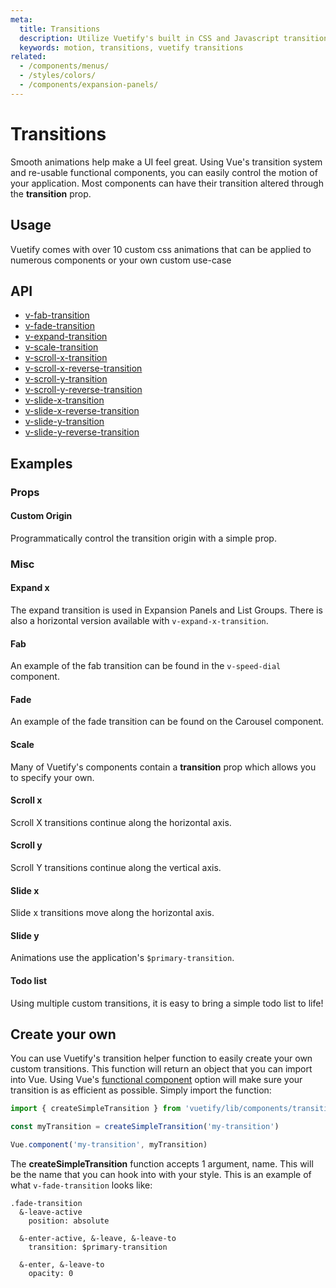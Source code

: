 ```yaml
---
meta:
  title: Transitions
  description: Utilize Vuetify's built in CSS and Javascript transitions within components.
  keywords: motion, transitions, vuetify transitions
related:
  - /components/menus/
  - /styles/colors/
  - /components/expansion-panels/
---
```


# Transitions

Smooth animations help make a UI feel great. Using Vue's transition system and re-usable functional components, you can easily control the motion of your application. Most components can have their transition altered through the **transition** prop.

<entry-ad />

## Usage

Vuetify comes with over 10 custom css animations that can be applied to numerous components or your own custom use-case

<example file="transitions/usage" />

## API

- [v-fab-transition](/api/v-fab-transition)
- [v-fade-transition](/api/v-fade-transition)
- [v-expand-transition](/api/v-expand-transition)
- [v-scale-transition](/api/v-scale-transition)
- [v-scroll-x-transition](/api/v-scroll-x-transition)
- [v-scroll-x-reverse-transition](/api/v-scroll-x-reverse-transition)
- [v-scroll-y-transition](/api/v-scroll-y-transition)
- [v-scroll-y-reverse-transition](/api/v-scroll-y-reverse-transition)
- [v-slide-x-transition](/api/v-slide-x-transition)
- [v-slide-x-reverse-transition](/api/v-slide-x-reverse-transition)
- [v-slide-y-transition](/api/v-slide-y-transition)
- [v-slide-y-reverse-transition](/api/v-slide-y-reverse-transition)

<api-section page="styles/transitions" />

## Examples

### Props

#### Custom Origin

Programmatically control the transition origin with a simple prop.

<example file="transitions/prop-custom-origin" />

### Misc

#### Expand x

The expand transition is used in Expansion Panels and List Groups. There is also a horizontal version available with `v-expand-x-transition`.

<example file="transitions/misc-expand-x" />

#### Fab

An example of the fab transition can be found in the `v-speed-dial` component.

<example file="transitions/misc-fab" />

#### Fade

An example of the fade transition can be found on the Carousel component.

<example file="transitions/misc-fade" />

#### Scale

Many of Vuetify's components contain a **transition** prop which allows you to specify your own.

<example file="transitions/misc-scale" />

#### Scroll x

Scroll X transitions continue along the horizontal axis.

<example file="transitions/misc-scroll-x" />

#### Scroll y

Scroll Y transitions continue along the vertical axis.

<example file="transitions/misc-scroll-y" />

#### Slide x

Slide x transitions move along the horizontal axis.

<example file="transitions/misc-slide-x" />

#### Slide y

Animations use the application's `$primary-transition`.

<example file="transitions/misc-slide-y" />

#### Todo list

Using multiple custom transitions, it is easy to bring a simple todo list to life!

<example file="transitions/misc-todo" />

## Create your own

You can use Vuetify's transition helper function to easily create your own custom transitions. This function will return an object that you can import into Vue. Using Vue's [functional component](https://vuejs.org/v2/guide/render-function.html#Functional-Components) option will make sure your transition is as efficient as possible. Simply import the function:

```js
import { createSimpleTransition } from 'vuetify/lib/components/transitions/createTransition'

const myTransition = createSimpleTransition('my-transition')

Vue.component('my-transition', myTransition)
```

The **createSimpleTransition** function accepts 1 argument, name. This will be the name that you can hook into with your style. This is an example of what `v-fade-transition` looks like:

```stylus
.fade-transition
  &-leave-active
    position: absolute

  &-enter-active, &-leave, &-leave-to
    transition: $primary-transition

  &-enter, &-leave-to
    opacity: 0
```

<backmatter />
